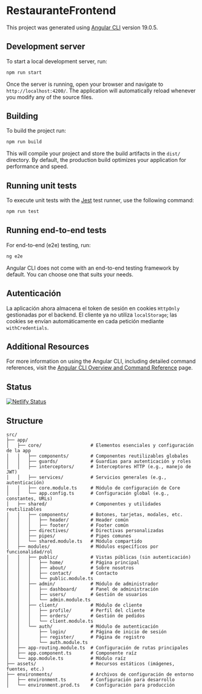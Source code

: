 # RestauranteFrontend

This project was generated using [Angular CLI](https://github.com/angular/angular-cli) version 19.0.5.

## Development server

To start a local development server, run:

```bash
npm run start
```

Once the server is running, open your browser and navigate to `http://localhost:4200/`. The application will automatically reload whenever you modify any of the source files.

## Building

To build the project run:

```bash
npm run build
```

This will compile your project and store the build artifacts in the `dist/` directory. By default, the production build optimizes your application for performance and speed.

## Running unit tests

To execute unit tests with the [Jest](https://jestjs.io/) test runner, use the following command:

```bash
npm run test
```

## Running end-to-end tests

For end-to-end (e2e) testing, run:

```bash
ng e2e
```

Angular CLI does not come with an end-to-end testing framework by default. You can choose one that suits your needs.

## Autenticación

La aplicación ahora almacena el token de sesión en cookies `HttpOnly` gestionadas por el backend. El cliente ya no utiliza `localStorage`; las cookies se envían automáticamente en cada petición mediante `withCredentials`.

## Additional Resources

For more information on using the Angular CLI, including detailed command references, visit the [Angular CLI Overview and Command Reference](https://angular.dev/tools/cli) page.


## Status
[![Netlify Status](https://api.netlify.com/api/v1/badges/08900eb5-ce5b-4278-932b-037569ffd3c4/deploy-status)](https://app.netlify.com/sites/lacocinademaria/deploys)

## Structure

```
src/
├── app/
│   ├── core/                  # Elementos esenciales y configuración de la app
│   │   ├── components/        # Componentes reutilizables globales
│   │   ├── guards/            # Guardias para autenticación y roles
│   │   ├── interceptors/      # Interceptores HTTP (e.g., manejo de JWT)
│   │   ├── services/          # Servicios generales (e.g., autenticación)
│   │   ├── core.module.ts     # Módulo de configuración de Core
│   │   └── app.config.ts      # Configuración global (e.g., constantes, URLs)
│   ├── shared/                # Componentes y utilidades reutilizables
│   │   ├── components/        # Botones, tarjetas, modales, etc.
│   │   │   ├── header/        # Header común
│   │   │   ├── footer/        # Footer común
│   │   ├── directives/        # Directivas personalizadas
│   │   ├── pipes/             # Pipes comunes
│   │   └── shared.module.ts   # Módulo compartido
│   ├── modules/               # Módulos específicos por funcionalidad/rol
│   │   ├── public/            # Vistas públicas (sin autenticación)
│   │   │   ├── home/          # Página principal
│   │   │   ├── about/         # Sobre nosotros
│   │   │   ├── contact/       # Contacto
│   │   │   └── public.module.ts
│   │   ├── admin/             # Módulo de administrador
│   │   │   ├── dashboard/     # Panel de administración
│   │   │   ├── users/         # Gestión de usuarios
│   │   │   └── admin.module.ts
│   │   ├── client/            # Módulo de cliente
│   │   │   ├── profile/       # Perfil del cliente
│   │   │   ├── orders/        # Gestión de pedidos
│   │   │   └── client.module.ts
│   │   └── auth/              # Módulo de autenticación
│   │       ├── login/         # Página de inicio de sesión
│   │       ├── register/      # Página de registro
│   │       └── auth.module.ts
│   ├── app-routing.module.ts  # Configuración de rutas principales
│   ├── app.component.ts       # Componente raíz
│   └── app.module.ts          # Módulo raíz
├── assets/                    # Recursos estáticos (imágenes, fuentes, etc.)
├── environments/              # Archivos de configuración de entorno
│   ├── environment.ts         # Configuración para desarrollo
│   └── environment.prod.ts    # Configuración para producción


